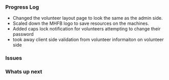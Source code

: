 
### Progress Log
- Changed the volunteer layout page to look the same as the admin side.
- Scaled down the MHFB logo to save resources on the machines.
- Added caps lock notification for volunteers attempting to change their password
- took away client side validation from volunteer informaiton on volunteer side

### Issues

### Whats up next
<!--stackedit_data:
eyJoaXN0b3J5IjpbLTk4MzI0NDE4OSwxMTAxNDk2NTQ4XX0=
-->